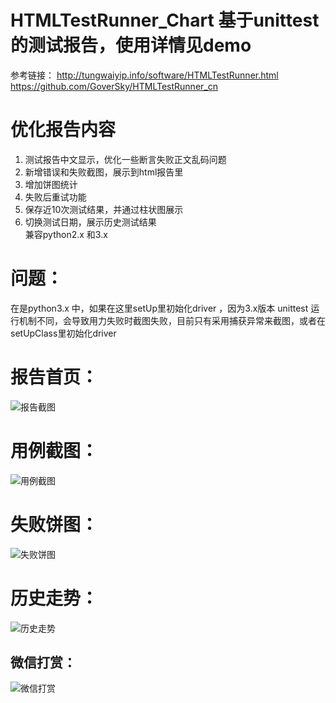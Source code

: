 # HTMLTestRunner_Chart 基于unittest的测试报告，使用详情见demo
参考链接：
http://tungwaiyip.info/software/HTMLTestRunner.html<br>
https://github.com/GoverSky/HTMLTestRunner_cn<br>
# 优化报告内容
1. 测试报告中文显示，优化一些断言失败正文乱码问题<br>
2. 新增错误和失败截图，展示到html报告里<br>
3. 增加饼图统计<br>
4. 失败后重试功能<br>
5. 保存近10次测试结果，并通过柱状图展示<br>
6. 切换测试日期，展示历史测试结果<br>
兼容python2.x 和3.x
# 问题：
在是python3.x 中，如果在这里setUp里初始化driver ，因为3.x版本 unittest 运行机制不同，会导致用力失败时截图失败，目前只有采用捕获异常来截图，或者在setUpClass里初始化driver
# 报告首页：
![报告截图](https://github.com/githublitao/HTMLTestRunner_Chart/blob/master/img/%E9%A6%96%E9%A1%B5.png)<br>
# 用例截图：
![用例截图](https://github.com/githublitao/HTMLTestRunner_Chart/blob/master/img/%E6%98%BE%E7%A4%BA%E6%88%AA%E5%9B%BE.png)<br>
# 失败饼图：
![失败饼图](https://github.com/githublitao/HTMLTestRunner_Chart/blob/master/img/%E9%A5%BC%E5%9B%BE.png)<br>
# 历史走势：
![历史走势](https://github.com/githublitao/HTMLTestRunner_Chart/blob/master/img/%E8%B5%B0%E5%8A%BF%E5%9B%BE.png)<br>
## 微信打赏：<br>
![微信打赏](https://github.com/githublitao/api_automation_test/blob/master/img/%E6%94%B6%E6%AC%BE%E7%A0%81.png)<br>
<br>
